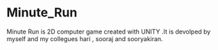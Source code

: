 # Minute_Run
Minute Run is 2D computer game created with UNITY .It is devolped by myself and my collegues hari , sooraj and sooryakiran.
